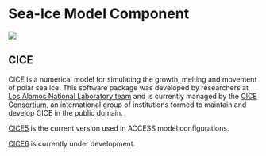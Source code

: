 # <div class="highlight-bg"> Sea-Ice Model Component </div>

<!-- {% include "call_contribute.md" %} -->

<!-- ![Sea-Ice Component Logo](../../assets/component-logos/components-without-titles/ACCESS icon SEA ICE.png){align=right width=40%} -->

<img src = "../../../assets/component-logos/component-maps/sea-ice-component-map.png" class="white-background"></img>

## CICE
CICE is a numerical model for simulating the growth, melting and movement of polar sea ice. This software package was developed by researchers at [Los Alamos National Laboratory team][lanl-web] and is currently managed by the [CICE Consortium][cice-web], an international group of institutions formed to maintain and develop CICE in the public domain.

[CICE5][cice5-wiki] is the current version used in ACCESS model configurations.

[CICE6][cice6-wiki] is currently under development.

[lanl-web]: https://www.lanl.gov/
[cice-web]: https://github.com/CICE-Consortium/About-Us/wiki
[cice5-wiki]: https://github.com/CICE-Consortium/CICE-svn-trunk/wiki
[cice6-wiki]: https://github.com/CICE-Consortium/CICE/wiki
